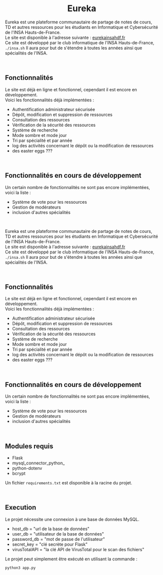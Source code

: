 <center>

# Eureka

</center>

Eureka est une plateforme communautaire de partage de notes de cours, TD et autres ressources pour les étudiants en Informatique et Cybersécurité de l'INSA Hauts-de-France.  
Le site est disponible à l'adresse suivante : [eurekainsahdf.fr](https://eurekainsahdf.fr)  
Ce site est développé par le club informatique de l'INSA Hauts-de-France, `./insa.sh`
Il aura pour but de s'étendre à toutes les années ainsi que spécialités de l'INSA.

<br>

## Fonctionnalités

Le site est déjà en ligne et fonctionnel, cependant il est encore en développement.  
Voici les fonctionnalités déjà implémentées :

- Authentification administrateur sécurisée
- Dépôt, modification et suppression de ressources
- Consultation des ressources
- Vérification de la sécurité des ressources
- Système de recherche
- Mode sombre et mode jour
- Tri par spécialité et par année
- log des activités concernant le dépôt ou la modification de ressources
- des easter eggs ???

<br>

## Fonctionnalités en cours de développement

Un certain nombre de fonctionnalités ne sont pas encore implémentées, voici la liste :

- Système de vote pour les ressources
- Gestion de modérateurs
- inclusion d'autres spécialités

<br>

Eureka est une plateforme communautaire de partage de notes de cours, TD et autres ressources pour les étudiants en Informatique et Cybersécurité de l'INSA Hauts-de-France.  
Le site est disponible à l'adresse suivante : [eurekainsahdf.fr](https://eurekainsahdf.fr)  
Ce site est développé par le club informatique de l'INSA Hauts-de-France, `./insa.sh`
Il aura pour but de s'étendre à toutes les années ainsi que spécialités de l'INSA.

<br>

## Fonctionnalités

Le site est déjà en ligne et fonctionnel, cependant il est encore en développement.  
Voici les fonctionnalités déjà implémentées :

- Authentification administrateur sécurisée
- Dépôt, modification et suppression de ressources
- Consultation des ressources
- Vérification de la sécurité des ressources
- Système de recherche
- Mode sombre et mode jour
- Tri par spécialité et par année
- log des activités concernant le dépôt ou la modification de ressources
- des easter eggs ???

<br>

## Fonctionnalités en cours de développement

Un certain nombre de fonctionnalités ne sont pas encore implémentées, voici la liste :

- Système de vote pour les ressources
- Gestion de modérateurs
- inclusion d'autres spécialités

<br>

## Modules requis

- Flask
- mysql_connector_python_
- python-dotenv
- bcrypt

Un fichier `requirements.txt` est disponible à la racine du projet.

<br>

## Execution

Le projet nécessite une connexion à une base de données MySQL.

- host_db = "url de la base de données"
- user_db = "utilisateur de la base de données"
- password_db = "mot de passe de l'utilisateur"
- secret_key = "clé secrète pour Flask"
- virusTotalAPI = "la clé API de VirusTotal pour le scan des fichiers"

Le projet peut simplement être exécuté en utilisant la commande :

`python3 app.py`
